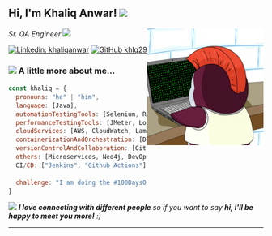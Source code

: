 <h2> Hi, I'm Khaliq Anwar! <img src="https://media.giphy.com/media/mGcNjsfWAjY5AEZNw6/giphy.gif" width="50"></h2>
<img align='right' src="images/giphy.gif" width="230">
<p><em>Sr. QA Engineer <img src="https://media.giphy.com/media/WUlplcMpOCEmTGBtBW/giphy.gif" width="30"> 
</em></p>


[![Linkedin: khaliqanwar](https://img.shields.io/badge/-khaliqanwar-blue?style=flat-square&logo=Linkedin&logoColor=white&link=https://www.linkedin.com/in/khaliq-anwar-b35322114/)](https://www.linkedin.com/in/khaliq-anwar-b35322114/)
[![GitHub khlq29](https://img.shields.io/github/followers/khlq29?label=follow&style=social)](https://github.com/khlq29)


### <img src="https://media.giphy.com/media/VgCDAzcKvsR6OM0uWg/giphy.gif" width="50"> A little more about me...  

```javascript
const khaliq = {
  pronouns: "he" | "him",
  language: [Java],
  automationTestingTools: [Selenium, Rest_Assured, Postman, TestNG, Maven, Gradle],
  performanceTestingTools: [JMeter, Load_Runner],
  cloudServices: [AWS, CloudWatch, Lambda, SNS, SES, SQS, Azure, Cloud_Computing],
  containerizationAndOrchestration: [Docker, Kubernetes],
  versionControlAndCollaboration: [Git, Github],
  others: [Microservices, Neo4j, DevOps, Pipeline, Agile, Cucumber_BDD, MySQL],
  CI/CD: ["Jenkins", "Github Actions"],

  challenge: "I am doing the #100DaysOfCode challenge focused on javascript and C#"
}
```

<img src="https://media.giphy.com/media/LnQjpWaON8nhr21vNW/giphy.gif" width="60"> <em><b>I love connecting with different people</b> so if you want to say <b>hi, I'll be happy to meet you more!</b> :)</em>

---
